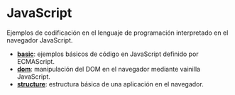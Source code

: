 # JavaScript

Ejemplos de codificación en el lenguaje de programación interpretado en el navegador
JavaScript.

- **[basic](https://github.com/calumet/aprender/tree/master/javascript/basic)**: ejemplos básicos de código en JavaScript definido por ECMAScript.
- **[dom](https://github.com/calumet/aprender/tree/master/javascript/dom)**: manipulación del DOM en el navegador mediante vainilla JavaScript.
- **[structure](https://github.com/calumet/aprender/tree/master/javascript/structure)**: estructura básica de una aplicación en el navegador.

